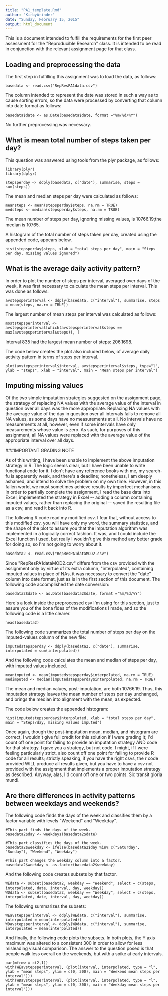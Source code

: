 ```yaml
---
title: "PA1_template.Rmd"
author: "KirbyArinder"
date: "Sunday, February 15, 2015"
output: html_document
---
```

This is a document intended to fulfill the requirements for the first peer assessment for the "Reproducible Research" class.  It is intended to be read in conjunction with the relevant assignment page for that class.  

## Loading and preprocessing the data

The first step in fulfilling this assignment was to load the data, as follows:     

```{r}
basedata <- read.csv("RepResPA1data.csv")
```

The column intended to represent the date was stored in such a way as to cause sorting errors, so the data were processed by converting that column into date format as follows:  

```{r}
basedata$date <- as.Date(basedata$date, format ="%m/%d/%Y")
```

No further preprocessing was necessary.  

## What is mean total number of steps taken per day?

This question was answered using tools from the plyr package, as follows:  

```{r}
library(plyr)
library(dplyr)

stepsperday <- ddply(basedata, c("date"), summarise, steps = sum(steps))
```

The mean and median steps per day were calculated as follows:  

```{r}
meansteps <- mean(stepsperday$steps, na.rm = TRUE)
medsteps <- median(stepsperday$steps, na.rm = TRUE)
```

The mean number of steps per day, ignoring missing values, is 10766.19;the median is 10765.  

A histogram of the total number of steps taken per day, created using the appended code, appears below.  

```{r}
hist(stepsperday$steps, xlab = "total steps per day", main = "Steps per day, missing values ignored")
```


## What is the average daily activity pattern?

In order to plot the number of steps per interval, averaged over days of the week, it was first necessary to calculate the mean steps per interval.  This was done as follows:  

```{r}
avstepsperinterval <- ddply(basedata, c("interval"), summarise, steps = mean(steps, na.rm = TRUE))
```

The largest number of mean steps per interval was calculated as follows:  

```{r}
moststepsperinterval <- avstepsperinterval[which(avstepsperinterval$steps == max(avstepsperinterval$steps)), ]
```

Interval 835 had the largest mean number of steps:  206.1698.  

The code below creates the plot also included below, of average daily activity pattern in terms of steps per interval.  

```{r}
plot(avstepsperinterval$interval, avstepsperinterval$steps, type="l", ylab = "steps", xlab = "interval", main = "Mean steps per interval")
```

## Imputing missing values

Of the two simple imputation strategies suggested on the assignment page, the strategy of replacing NA values with the average value of the interval in question over all days was the more appropriate.  Replacing NA values with the average value of the day in question over all intervals fails to remove all NA values, as some days have no measurements at all.  No intervals have no measurements at all, however, even if some intervals have only measurements whose value is zero.  As such, for purposes of this assignment, all NA values were replaced with the average value of the appropriate interval over all days.  

###IMPORTANT GRADING NOTE

As of this writing, I have been unable to implement the above imputation strategy in R.  The logic seems clear, but I have been unable to write functional code for it.  I don't have any reference books with me, my search-fu is apparently weak, and there's a deadline; nonetheless, I am deeply ashamed, and intend to solve the problem on my own time.  However, in this fallen world, we must sometimes achieve results by imperfect mechanisms.  In order to partially complete the assignment, I read the base data into Excel, implemented the strategy in Excel -- adding a column containing imputed values, rather than replacing the original -- saved the resulting file as a csv, and read it back into R.  

The following R code read my modified csv.  I fear that, without access to this modified csv, you will have only my word, the summary statistics, and the shape of the plot to assure you that the imputation algorithm was implemented in a logically correct fashion.  It was, and I could include the Excel function I used, but really I wouldn't give this method any better grade for doing so, so I'm not going to worry about it.  


```{r}
basedata2 <- read.csv("RepResPA1dataMOD2.csv")
```

Since "RepResPA1dataMOD2.csv" differs from the csv provided with the assignment only by virtue of its extra column, "interpolated", containing imputed values in place of NAs, it was necessary to convert the "date" column into date format, just as is in the first section of this document.  The following code accomplished the date conversion: 

```{r}
basedata2$date <- as.Date(basedata2$date, format ="%m/%d/%Y")
```

Here's a look inside the preprocessed csv I'm using for this section, just to assure you of the bona fides of the modifications I made, and so the following code is a little clearer.    

```{r}
head(basedata2)
```

The following code summarizes the total number of steps per day on the imputed-values column of the new file:  

```{r}
imputedstepsperday <- ddply(basedata2, c("date"), summarise, interpolated = sum(interpolated))
```

And the following code calculates the mean and median of steps per day, with imputed values included.  

```{r}
meanimputed <- mean(imputedstepsperday$interpolated, na.rm = TRUE)
medimputed <- median(imputedstepsperday$interpolated, na.rm = TRUE)
```

The mean and median values, post-imputation, are both 10766.19.  Thus, this imputation strategy leaves the mean number of steps per day unchanged, and brings the median into alignment with the mean, as expected.  

The code below creates the appended histogram:  

```{r}
hist(imputedstepsperday$interpolated, xlab = "total steps per day", main = "Steps/day, missing values imputed")
```

Once again, though the post-imputation mean, median, and histogram are correct, I wouldn't give full credit for this solution if I were grading it; I'd count off one point for failing to provide an imputation strategy AND code for that strategy.  I gave you a strategy, but not code.  I might, if I were feeling particularly strict, also count off one point for failing to provide R code for all results; strictly speaking, if you have the right csvs, the r code provided WILL produce all results given, but you have to have a csv not provided with the assignment that implements a proper imputation strategy as described.  Anyway, alas, I'd count off one or two points.  Sic transit gloria mundi.  

## Are there differences in activity patterns between weekdays and weekends?

The following code finds the days of the week and classifies them by a factor variable with levels "Weekend" and "Weekday".  


```{r}
#This part finds the days of the week.
basedata2$day <- weekdays(basedata2$date)

#This part classifies the days of the week.  
basedata2$weekday <- ifelse(basedata2$day %in% c("Saturday", "Sunday"), "Weekend", "Weekday")

#This part changes the weekday column into a factor.    
basedata2$weekday <- as.factor(basedata2$weekday)
```

And the following code creates subsets by that factor. 

```{r}  
WEdata <- subset(basedata2, weekday == "Weekend", select = c(steps, interpolated, date, interval, day, weekday))
WDdata <- subset(basedata2, weekday == "Weekday", select = c(steps, interpolated, date, interval, day, weekday))
```

The following summarizes the subsets:  

```{r}
WEavstepsperinterval <- ddply(WEdata, c("interval"), summarise, interpolated = mean(interpolated))
WDavstepsperinterval <- ddply(WDdata, c("interval"), summarise, interpolated = mean(interpolated))
```

And finally, the following code plots the subsets.  In both plots, the Y axis maximum was altered to a consistent 300 in order to allow for less misleading visual comparison. The answer to the question posed is that people walk less overall on the weekends, but with a spike at early intervals.  

```{r}
par(mfrow = c(2,1))
with(WEavstepsperinterval, (plot(interval, interpolated, type = "l", ylab = "mean steps", ylim = c(0, 300), main = "Weekend mean steps per interval")))
with(WDavstepsperinterval, (plot(interval, interpolated, type = "l", ylab = "mean steps", ylim = c(0, 300), main = "Weekday mean steps per interval")))
```
